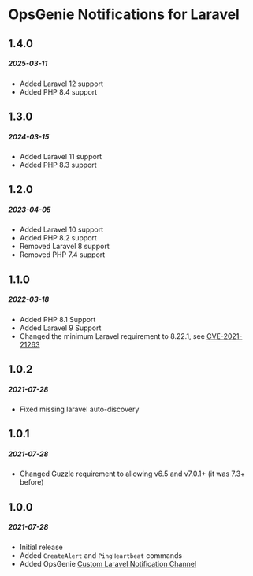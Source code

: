 # OpsGenie Notifications for Laravel

## 1.4.0
##### 2025-03-11

- Added Laravel 12 support
- Added PHP 8.4 support

## 1.3.0
##### 2024-03-15

- Added Laravel 11 support
- Added PHP 8.3 support

## 1.2.0
##### 2023-04-05

- Added Laravel 10 support
- Added PHP 8.2 support
- Removed Laravel 8 support
- Removed PHP 7.4 support

## 1.1.0
##### 2022-03-18

- Added PHP 8.1 Support
- Added Laravel 9 Support
- Changed the minimum Laravel requirement to 8.22.1, see [CVE-2021-21263](https://blog.laravel.com/security-laravel-62011-7302-8221-released)

## 1.0.2
##### 2021-07-28

- Fixed missing laravel auto-discovery

## 1.0.1
##### 2021-07-28

- Changed Guzzle requirement to allowing v6.5 and v7.0.1+ (it was 7.3+ before)

## 1.0.0
##### 2021-07-28

- Initial release
- Added `CreateAlert` and `PingHeartbeat` commands
- Added OpsGenie [Custom Laravel Notification Channel](https://laravel.com/docs/8.x/notifications#custom-channels)
